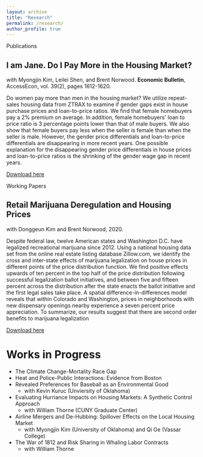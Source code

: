 ```yaml
---
layout: archive
title: "Research"
permalink: /research/
author_profile: true
---
```

Publications
## I am Jane. Do I Pay More in the Housing Market?
with Myongjin Kim, Leilei Shen, and Brent Norwood.
**Economic Bulletin**, AccessEcon, vol. 39(2), pages 1612-1620.

Do women pay more than men in the housing market? We utilize repeat-sales
housing data from ZTRAX to examine if gender gaps exist in house purchase prices
and loan-to-price ratios. We find that female homebuyers pay a 2% premium on
average. In addition, female homebuyers' loan to price ratio is 3 percentage
points lower than that of male buyers. We also show that female buyers pay
less when the seller is female than when the seller is male. However, the
gender price differentials and loan-to-price differentials are disappearing
in more recent years. One possible explanation for the disappearing gender
price differentials in house prices and loan-to-price ratios is the shrinking
of the gender wage gap in recent years.

[Download here](http://seantoconnor.github.io/files/gender_housing.pdf)

Working Papers
## Retail Marijuana Deregulation and Housing Prices
with Donggeun Kim and Brent Norwood, 2020.

Despite federal law, twelve American states and Washington D.C. have legalized recreational marijuana since 2012. Using a national housing data set from the online real estate listing database Zillow.com, we identify the cross and inter-state effects of marijuana legalization on house prices in different points of the price distribution function. We find positive effects upwards of ten percent in the top half of the price distribution following successful legalization ballot initiatives, and between five and fifteen percent across the distribution after the state enacts the ballot initiative and the first legal sales take place. A spatial difference-in-differences model reveals that within Colorado and Washington, prices in neighborhoods with new dispensary openings nearby experience a seven percent price appreciation. To summarize, our results suggest that there are second order benefits to marijuana legalization

[Download here](http://seantoconnor.github.io/files/pot_v2.pdf)

Works in Progress
======
* The Climate Change-Mortality Race Gap 
* Heat and Police-Public Interactions: Evidence from Boston  
* Revealed Preferences for Baseball as an Environmental Good
  * with Kevin Kuruc (Unviersity of Oklahoma)
* Evaluating Hurriance Impacts on Housing Markets: A Synthetic Control Approach
  * with William Thorne (CUNY Graduate Center)
* Airline Mergers and De-Hubbing: Spillover Effects on the Local Housing Market
  * with Myongjin Kim (University of Oklahoma) and Qi Ge (Vassar College)
* The War of 1812 and Risk Sharing in Whaling Labor Contracts
  * with William Thorne
